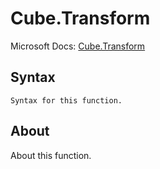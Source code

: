 ---
---

# Cube.Transform

Microsoft Docs: [Cube.Transform](https://docs.microsoft.com/en-us/powerquery-m/cube-transform)

## Syntax

```
Syntax for this function.
```

## About

About this function.

